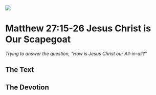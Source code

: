 <img class="intro-right" src="/images/art-matthew.jpg">

# Matthew 27:15-26 Jesus Christ is Our Scapegoat

*Trying to answer the question, "How is Jesus Christ our All-in-all?"*

## The Text

## The Devotion